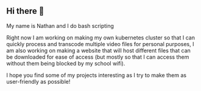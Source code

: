 ## Hi there 👋
My name is Nathan and I do bash scripting

Right now I am working on making my own kubernetes cluster so that I can quickly process and transcode multiple video files for personal purposes, I am also working on making a website that will host different files that can be downloaded for ease of access (but mostly so that I can access them without them being blocked by my school wifi).

I hope you find some of my projects interesting as I try to make them as user-friendly as possible!

<!--
**Pizza2d1/Pizza2d1** is a ✨ _special_ ✨ repository because its `README.md` (this file) appears on your GitHub profile.

Here are some ideas to get you started:

- 🔭 I’m currently working on ...
- 🌱 I’m currently learning ...
- 👯 I’m looking to collaborate on ...
- 🤔 I’m looking for help with ...
- 💬 Ask me about ...
- 📫 How to reach me: ...
- 😄 Pronouns: ...
- ⚡ Fun fact: ...
-->
